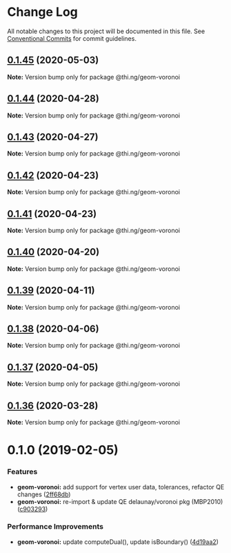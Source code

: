 # Change Log

All notable changes to this project will be documented in this file.
See [Conventional Commits](https://conventionalcommits.org) for commit guidelines.

## [0.1.45](https://github.com/thi-ng/umbrella/compare/@thi.ng/geom-voronoi@0.1.44...@thi.ng/geom-voronoi@0.1.45) (2020-05-03)

**Note:** Version bump only for package @thi.ng/geom-voronoi





## [0.1.44](https://github.com/thi-ng/umbrella/compare/@thi.ng/geom-voronoi@0.1.43...@thi.ng/geom-voronoi@0.1.44) (2020-04-28)

**Note:** Version bump only for package @thi.ng/geom-voronoi





## [0.1.43](https://github.com/thi-ng/umbrella/compare/@thi.ng/geom-voronoi@0.1.42...@thi.ng/geom-voronoi@0.1.43) (2020-04-27)

**Note:** Version bump only for package @thi.ng/geom-voronoi





## [0.1.42](https://github.com/thi-ng/umbrella/compare/@thi.ng/geom-voronoi@0.1.41...@thi.ng/geom-voronoi@0.1.42) (2020-04-23)

**Note:** Version bump only for package @thi.ng/geom-voronoi





## [0.1.41](https://github.com/thi-ng/umbrella/compare/@thi.ng/geom-voronoi@0.1.40...@thi.ng/geom-voronoi@0.1.41) (2020-04-23)

**Note:** Version bump only for package @thi.ng/geom-voronoi





## [0.1.40](https://github.com/thi-ng/umbrella/compare/@thi.ng/geom-voronoi@0.1.39...@thi.ng/geom-voronoi@0.1.40) (2020-04-20)

**Note:** Version bump only for package @thi.ng/geom-voronoi





## [0.1.39](https://github.com/thi-ng/umbrella/compare/@thi.ng/geom-voronoi@0.1.38...@thi.ng/geom-voronoi@0.1.39) (2020-04-11)

**Note:** Version bump only for package @thi.ng/geom-voronoi





## [0.1.38](https://github.com/thi-ng/umbrella/compare/@thi.ng/geom-voronoi@0.1.37...@thi.ng/geom-voronoi@0.1.38) (2020-04-06)

**Note:** Version bump only for package @thi.ng/geom-voronoi





## [0.1.37](https://github.com/thi-ng/umbrella/compare/@thi.ng/geom-voronoi@0.1.36...@thi.ng/geom-voronoi@0.1.37) (2020-04-05)

**Note:** Version bump only for package @thi.ng/geom-voronoi





## [0.1.36](https://github.com/thi-ng/umbrella/compare/@thi.ng/geom-voronoi@0.1.35...@thi.ng/geom-voronoi@0.1.36) (2020-03-28)

**Note:** Version bump only for package @thi.ng/geom-voronoi





# 0.1.0 (2019-02-05)

### Features

* **geom-voronoi:** add support for vertex user data, tolerances, refactor QE changes ([2ff68db](https://github.com/thi-ng/umbrella/commit/2ff68db))
* **geom-voronoi:** re-import & update QE delaunay/voronoi pkg (MBP2010) ([c903293](https://github.com/thi-ng/umbrella/commit/c903293))

### Performance Improvements

* **geom-voronoi:** update computeDual(), update isBoundary() ([4d19aa2](https://github.com/thi-ng/umbrella/commit/4d19aa2))
